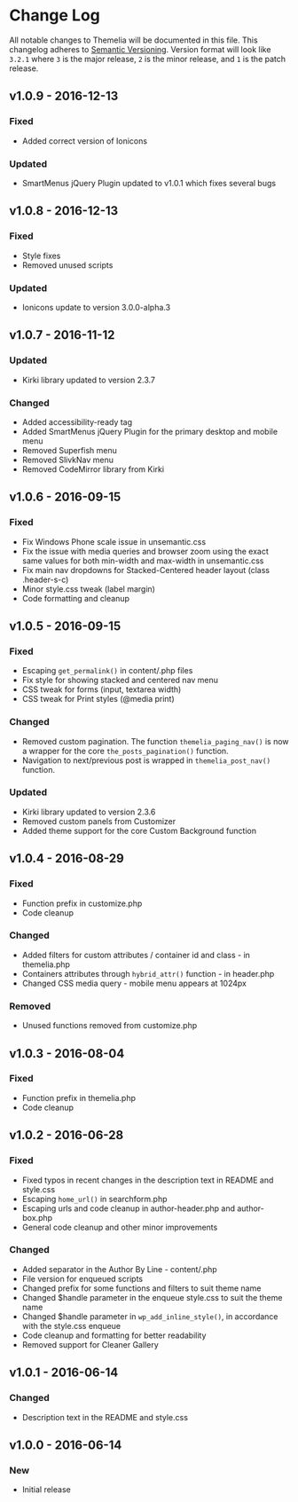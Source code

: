 Change Log
==========

All notable changes to Themelia will be documented in this file. This changelog adheres to [Semantic Versioning](http://semver.org/). Version format will look like `3.2.1` where `3` is the major release, `2` is the minor release, and `1` is the patch release.

v1.0.9 - 2016-12-13
-------------------

### Fixed

-	Added correct version of Ionicons

### Updated

-	SmartMenus jQuery Plugin updated to v1.0.1 which fixes several bugs

v1.0.8 - 2016-12-13
-------------------

### Fixed

-	Style fixes
-	Removed unused scripts

### Updated

-	Ionicons update to version 3.0.0-alpha.3

v1.0.7 - 2016-11-12
-------------------

### Updated

-	Kirki library updated to version 2.3.7

### Changed

-	Added accessibility-ready tag
-	Added SmartMenus jQuery Plugin for the primary desktop and mobile menu
-	Removed Superfish menu
-	Removed SlivkNav menu
-	Removed CodeMirror library from Kirki

v1.0.6 - 2016-09-15
-------------------

### Fixed

-	Fix Windows Phone scale issue in unsemantic.css
-	Fix the issue with media queries and browser zoom using the exact same values for both min-width and max-width in unsemantic.css
-	Fix main nav dropdowns for Stacked-Centered header layout (class .header-s-c)
-	Minor style.css tweak (label margin)
-	Code formatting and cleanup

v1.0.5 - 2016-09-15
-------------------

### Fixed

-	Escaping `get_permalink()` in content/.php files
-	Fix style for showing stacked and centered nav menu
-	CSS tweak for forms (input, textarea width)
-	CSS tweak for Print styles (@media print)

### Changed

-	Removed custom pagination. The function `themelia_paging_nav()` is now a wrapper for the core `the_posts_pagination()` function.
-	Navigation to next/previous post is wrapped in `themelia_post_nav()` function.

### Updated

-	Kirki library updated to version 2.3.6
-	Removed custom panels from Customizer
-	Added theme support for the core Custom Background function

v1.0.4 - 2016-08-29
-------------------

### Fixed

-	Function prefix in customize.php
-	Code cleanup

### Changed

-	Added filters for custom attributes / container id and class - in themelia.php
-	Containers attributes through `hybrid_attr()` function - in header.php
-	Changed CSS media query - mobile menu appears at 1024px

### Removed

-	Unused functions removed from customize.php

v1.0.3 - 2016-08-04
-------------------

### Fixed

-	Function prefix in themelia.php
-	Code cleanup

v1.0.2 - 2016-06-28
-------------------

### Fixed

-	Fixed typos in recent changes in the description text in README and style.css
-	Escaping `home_url()` in searchform.php
-	Escaping urls and code cleanup in author-header.php and author-box.php
-	General code cleanup and other minor improvements

### Changed

-	Added separator in the Author By Line - content/.php
-	File version for enqueued scripts
-	Changed prefix for some functions and filters to suit theme name
-	Changed $handle parameter in the enqueue style.css to suit the theme name
-	Changed $handle parameter in `wp_add_inline_style()`, in accordance with the style.css enqueue
-	Code cleanup and formatting for better readability
-	Removed support for Cleaner Gallery

v1.0.1 - 2016-06-14
-------------------

### Changed

-	Description text in the README and style.css

v1.0.0 - 2016-06-14
-------------------

### New

-	Initial release
